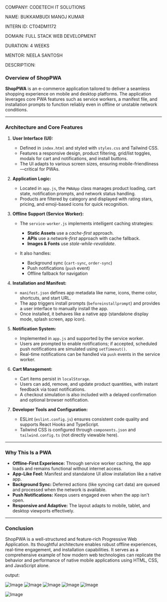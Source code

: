 COMPANY: CODETECH IT SOLUTIONS

NAME: BUKKAMBUDI MANOJ KUMAR

INTERN ID: CT04DM1172

DOMAIN: FULL STACK WEB DEVELOPMENT

DURATION: 4 WEEKS

MENTOR: NEELA SANTOSH

DESCRIPTION:

### **Overview of ShopPWA**

**ShopPWA** is an e-commerce application tailored to deliver a seamless shopping experience on mobile and desktop platforms. The application leverages core PWA features such as service workers, a manifest file, and installation prompts to function reliably even in offline or unstable network conditions.

---

### **Architecture and Core Features**

1. **User Interface (UI):**

   * Defined in `index.html` and styled with `styles.css` and Tailwind CSS.
   * Features a responsive design, product filtering, grid/list toggles, modals for cart and notifications, and install buttons.
   * The UI adapts to various screen sizes, ensuring mobile-friendliness—critical for PWAs.

2. **Application Logic:**

   * Located in `app.js`, the `PWAApp` class manages product loading, cart state, notification prompts, and network status handling.
   * Products are filtered by category and displayed with rating stars, pricing, and emoji-based icons for quick recognition.

3. **Offline Support (Service Worker):**

   * The `service-worker.js` implements intelligent caching strategies:

     * **Static Assets** use a *cache-first* approach.
     * **APIs** use a *network-first* approach with cache fallback.
     * **Images & Fonts** use *stale-while-revalidate*.
   * It also handles:

     * Background sync (`cart-sync`, `order-sync`)
     * Push notifications (`push` event)
     * Offline fallback for navigation

4. **Installation and Manifest:**

   * `manifest.json` defines app metadata like name, icons, theme color, shortcuts, and start URL.
   * The app triggers install prompts (`beforeinstallprompt`) and provides a user interface to manually install the app.
   * Once installed, it behaves like a native app (standalone display mode, splash screen, app icon).

5. **Notification System:**

   * Implemented in `app.js` and supported by the service worker.
   * Users are prompted to enable notifications; if accepted, scheduled push notifications are simulated using `setTimeout()`.
   * Real-time notifications can be handled via `push` events in the service worker.

6. **Cart Management:**

   * Cart items persist in `localStorage`.
   * Users can add, remove, and update product quantities, with instant feedback via toast notifications.
   * A checkout simulation is also included with a delayed confirmation and optional browser notification.

7. **Developer Tools and Configuration:**

   * ESLint (`eslint.config.js`) ensures consistent code quality and supports React Hooks and TypeScript.
   * Tailwind CSS is configured through `components.json` and `tailwind.config.ts` (not directly viewable here).

---

### **Why This Is a PWA**

* **Offline-First Experience:** Through service worker caching, the app loads and remains functional without internet access.
* **App-Like Feel:** Manifest and standalone UI allow installation like a native app.
* **Background Sync:** Deferred actions (like syncing cart data) are queued and processed when the network is available.
* **Push Notifications:** Keeps users engaged even when the app isn't open.
* **Responsive and Adaptive:** The layout adapts to mobile, tablet, and desktop viewports effectively.

---

### **Conclusion**

ShopPWA is a well-structured and feature-rich Progressive Web Application. Its thoughtful architecture enables robust offline experiences, real-time engagement, and installation capabilities. It serves as a comprehensive example of how modern web technologies can replicate the behavior and performance of native mobile applications using HTML, CSS, and JavaScript alone.

output:

![Image](https://github.com/user-attachments/assets/72d6a96c-6b71-4bbb-9006-9eafd01e186d)
![Image](https://github.com/user-attachments/assets/4a2cc249-765d-479c-9919-57569798d03e)
![Image](https://github.com/user-attachments/assets/cfd96c59-c6cc-4844-8722-7f0f7ee6f707)
![Image](https://github.com/user-attachments/assets/e109841e-0ab7-4b1d-8ea3-2cfedfdd8eb3)
![Image](https://github.com/user-attachments/assets/00dcfb90-132c-46b0-8fd3-5c8fdce28ba6)

![Image](https://github.com/user-attachments/assets/24bda8c0-be04-468f-a70e-a8fc841e4ab7)

